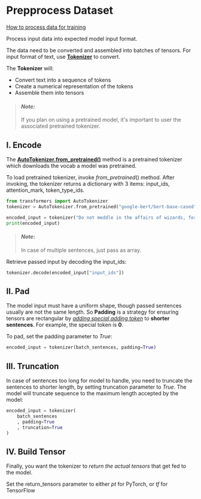 <link href="style.css" rel="stylesheet"></link>

# Prepprocess Dataset
[How to process data for training](https://huggingface.co/docs/transformers/en/preprocessing)

Process input data into expected model input format.

The data need to be converted and assembled into batches of tensors. For input format of text, use [**Tokenizer**](https://huggingface.co/docs/transformers/en/main_classes/tokenizer) to convert.

The **Tokenizer** will:

* Convert text into a sequence of tokens
* Create a numerical representation of the tokens
* Assemble them into tensors

> #### **_Note:_**
> If you plan on using a pretrained model, it's important to user the associated pretrained tokenizer.

## I. Encode
The [**<method>AutoTokenizer.from_pretrained()</method>**](https://huggingface.co/docs/transformers/v4.44.2/en/model_doc/auto#transformers.AutoTokenizer.from_pretrained) method is a pretrained tokenizer which downloads the <hyperparam>vocab</hyperparam> a model was pretrained.

To load pretrained tokenizer, invoke <method>*from_pretrained*()</method> method. After invoking, the tokenizer returns a dictionary with 3 items: <result>input_ids</result>, <result>attention_mark</result>, <result>token_type_ids</result>.

```python
from transformers import AutoTokenizer
tokenizer = AutoTokenizer.from_pretrained("google-bert/bert-base-cased")

encoded_input = tokenizer("Do not meddle in the affairs of wizards, for they are subtle and quick to anger.")
print(encoded_input)
```

> #### **_Note_**:
> In case of multiple sentences, just pass as array.

Retrieve passed input by decoding the <result>input_ids</result>:

```python
tokenizer.decode(encoded_input["input_ids"])
```

## II. Pad
The model input must have a uniform shape, though passed sentences usually are not the same length. So **Padding** is a strategy for ensuring tensors are rectangular by <ins>*adding special adding token*</ins> to **shorter sentences**. For example, the special token is **0**.

To pad, set the <hyperparam>padding</hyperparam> parameter to *True*:
```python
encoded_input = tokenizer(batch_sentences, padding=True)
```

## III. Truncation
In case of sentences too long for model to handle, you need to truncate the sentences to shorter length, by setting <hyperparam>truncation</hyperparam> parameter to *True*. The model will truncate sequence to the <span class="highlight">maximum length accepted by the model</span>:

```python
encoded_input = tokenizer(
	batch_sentences
	, padding=True
	, truncation=True
)
```

## IV. Build Tensor
Finally, you want the tokenizer to *return the actual tensors* that get fed to the model.

Set the <hyperparam>return_tensors</hyperparam> parameter to either *pt* for PyTorch, or *tf* for TensorFlow
